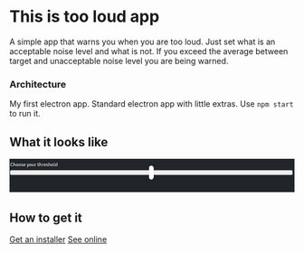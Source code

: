 # This is too loud app
A simple app that warns you when you are too loud. Just set what is an acceptable noise level and what is not. 
If you exceed the average between target and unacceptable noise level you are being warned.

### Architecture
My first electron app. Standard electron app with little extras. Use `npm start` to run it.
## What it looks like
![Showcase](showcase.png)
## How to get it
[Get an installer](https://github.com/axel1200/this-is-too-loud/releases)
[See online](https://axel1200.github.io/this-is-too-loud/)
